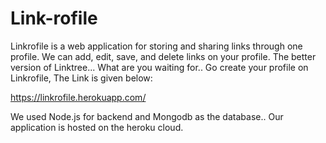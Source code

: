 # Link-rofile
Linkrofile is a web application for storing and sharing links through one profile.
We can add, edit, save, and delete links on your profile.
The better version of Linktree...
What are you waiting for..
Go create your profile on Linkrofile, The Link is given below:

https://linkrofile.herokuapp.com/


We used Node.js for backend and Mongodb as the database..
Our application is hosted on the heroku cloud.
